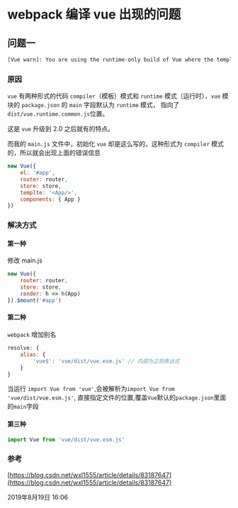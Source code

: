 # webpack 编译 vue 出现的问题

## 问题一

```txt
[Vue warn]: You are using the runtime-only build of Vue where the template compiler is not available. Either pre-compile the templates into render functions, or use the compiler-included build.
```

### 原因

`vue` 有两种形式的代码 `compiler`（模板）模式和 `runtime` 模式（运行时），`vue` 模块的 `package.json` 的 `main` 字段默认为 `runtime` 模式， 指向了`dist/vue.runtime.common.js`位置。

这是 `vue` 升级到 2.0 之后就有的特点。

而我的 `main.js` 文件中，初始化 `vue` 却是这么写的，这种形式为 `compiler` 模式的，所以就会出现上面的错误信息

```js
new Vue({
	el: '#app',
	router: router,
	store: store,
	templte: '<App/>',
	components: { App }
})
```

### 解决方式

#### 第一种

修改 main.js

```js
new Vue({
	router: router,
	store: store,
	render: h => h(App)
}).$mount('#app')
```

#### 第二种

`webpack` 增加别名

```js
resolve: {
    alias: {
        'vue$': 'vue/dist/vue.esm.js' // 内部为正则表达式
    }
}
```

当运行 `import Vue from 'vue'`,会被解析为`import Vue from 'vue/dist/vue.esm.js'`, 直接指定文件的位置,覆盖`Vue`默认的`package.json`里面的`main`字段

#### 第三种

```js
import Vue from 'vue/dist/vue.esm.js'
```

### 参考

[https://blog.csdn.net/wxl1555/article/details/83187647](https://blog.csdn.net/wxl1555/article/details/83187647)

<ClientOnly>
  <article-info weather="qing" mood="nanguo">2019年8月19日 16:06</article-info>
</ClientOnly>
